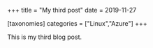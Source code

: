 +++
title = "My third post"
date = 2019-11-27

[taxonomies]
categories = ["Linux","Azure"]
+++

This is my third blog post.